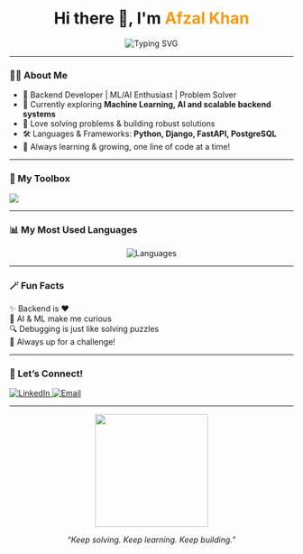 <h1 align="center">
  Hi there 👋, I'm <span style="color:#f39c12;">Afzal Khan</span>  
</h1>

<p align="center">
  <img src="https://readme-typing-svg.herokuapp.com?font=Fira+Code&size=25&duration=3000&pause=1000&center=true&vCenter=true&width=435&lines=Backend+Developer;Machine+Learning+Enthusiast;AI+Explorer;Problem+Solver+%F0%9F%9A%80" alt="Typing SVG" />
</p>

---

### 👨‍💻 About Me
- 🔗 Backend Developer | ML/AI Enthusiast | Problem Solver
- 🤖 Currently exploring <b>Machine Learning, AI and scalable backend systems</b>
- 🧩 Love solving problems & building robust solutions
- 🛠️ Languages & Frameworks: **Python, Django, FastAPI, PostgreSQL**
- 🌱 Always learning & growing, one line of code at a time!

---

### 🧰 My Toolbox
<p>
  <img src="https://skillicons.dev/icons?i=python,django,fastapi,postgresql,docker,linux,git,redis" />
</p>

---

### 📊 My Most Used Languages
<p align="center">
  <img src="https://github-readme-stats.vercel.app/api/top-langs/?username=YOUR_GITHUB_USERNAME&layout=compact&theme=radical" alt="Languages" />
</p>

---

### 🪄 Fun Facts
✨ Backend is ❤️  
🤯 AI & ML make me curious  
🔍 Debugging is just like solving puzzles  
🚀 Always up for a challenge!

---

### 🎯 Let’s Connect!
<a href="https://www.linkedin.com/in/YOUR-LINKEDIN/">
  <img alt="LinkedIn" src="https://img.shields.io/badge/LinkedIn-blue?logo=linkedin&style=for-the-badge" />
</a>
<a href="mailto:your.email@example.com">
  <img alt="Email" src="https://img.shields.io/badge/Email-red?logo=gmail&style=for-the-badge" />
</a>

---

<p align="center">
  <img src="https://media.giphy.com/media/qgQUggAC3Pfv687qPC/giphy.gif" width="200" />
</p>

<p align="center">
  <i>“Keep solving. Keep learning. Keep building.”</i>
</p>
